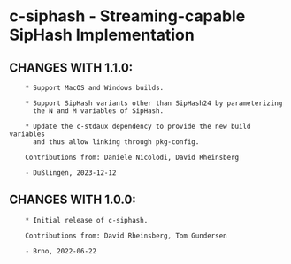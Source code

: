 # c-siphash - Streaming-capable SipHash Implementation

## CHANGES WITH 1.1.0:

        * Support MacOS and Windows builds.

        * Support SipHash variants other than SipHash24 by parameterizing
          the N and M variables of SipHash.

        * Update the c-stdaux dependency to provide the new build variables
          and thus allow linking through pkg-config.

        Contributions from: Daniele Nicolodi, David Rheinsberg

        - Dußlingen, 2023-12-12

## CHANGES WITH 1.0.0:

        * Initial release of c-siphash.

        Contributions from: David Rheinsberg, Tom Gundersen

        - Brno, 2022-06-22
